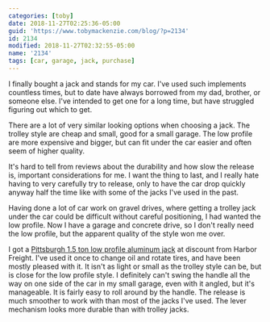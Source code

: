 ```yaml
---
categories: [toby]
date: 2018-11-27T02:25:36-05:00
guid: 'https://www.tobymackenzie.com/blog/?p=2134'
id: 2134
modified: 2018-11-27T02:32:55-05:00
name: '2134'
tags: [car, garage, jack, purchase]
---
```


I finally bought a jack and stands for my car.<!--more-->  I've used such implements countless times, but to date have always borrowed from my dad, brother, or someone else.  I've intended to get one for a long time, but have struggled figuring out which to get.

There are a lot of very similar looking options when choosing a jack.  The trolley style are cheap and small, good for a small garage.  The low profile are more expensive and bigger, but can fit under the car easier and often seem of higher quality.

It's hard to tell from reviews about the durability and how slow the release is, important considerations for me.  I want the thing to last, and I really hate having to very carefully try to release, only to have the car drop quickly anyway half the time like with some of the jacks I've used in the past.

Having done a lot of car work on gravel drives, where getting a trolley jack under the car could be difficult without careful positioning, I had wanted the low profile.  Now I have a garage and concrete drive, so I don't really need the low profile, but the apparent quality of the style won me over.

I got a [Pittsburgh 1.5 ton low profile aluminum jack](https://www.amazon.com/Compact-Aluminum-Racing-Jack-Rapid/dp/B009SX8494) at discount from Harbor Freight.  I've used it once to change oil and rotate tires, and have been mostly pleased with it.  It isn't as light or small as the trolley style can be, but is close for the low profile style.  I definitely can't swing the handle all the way on one side of the car in my small garage, even with it angled, but it's manageable.  It is fairly easy to roll around by the handle.  The release is much smoother to work with than most of the jacks I've used.  The lever mechanism looks more durable than with trolley jacks.
